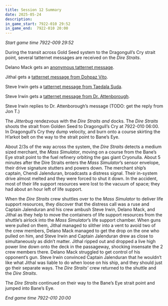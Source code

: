 ```yaml
---
title: Session 12 Summary
date: 2025-05-24
description:
in_game_start: 7922-010 29:52
in_game_end:  7922-010 20:00
---
```


*Start game time 7922-009 29:52*

During the transit across Gold Seed system to the Dragongull’s Cry strait point, several tatternet messages are received on the *Dire Straits*.

Delano Mack gets an [anonymous tatternet message](/sessions/session-12-addenda/anonymous-tatternet-message-for-delano-mack-7922-009-16-45).

Jithal gets a [tatternet message from Dohpaz Vito](/sessions/session-12-addenda/dohpaz-vitos-tatternet-message-for-jithal-7922-009-18-57).

Steve Irwin gets a [tatternet message from Taedala Suda](/sessions/session-12-addenda/taedala-sudas-tatternet-message-for-dr-irwin-7922-009-21-35).

Steve Irwin gets a [tatternet message from Dr. Attenborough](/sessions/session-12-addenda/dr-attenboroughs-tatternet-message-for-dr-irwin-7922-009-22-05).

Steve Irwin replies to Dr. Attenborough’s message (TODO: get the reply from Jon T.)

The *Jitterbug* rendezvous with the *Dire Straits and* docks. The *Dire Straits* shoots the strait from Golden Seed to Dragongull’s Cry at 7922-010 06:00.  In Dragongull’s Cry they dump velocity, and burn onto a course skirting the H’arkot belt on the way to the strait point to Bane’s Eye.

About 2/3s of the way across the system, the *Dire Straits* detects a medium sized merchant, the *Mass Simulator*, moving on a course from the Bane’s Eye strait point to the fuel refinery orbiting the gas giant Cryonulla.  About 5 minutes after the Dire Straits enters the *Mass Simulator*’s sensor envelope, their drive signature stutters and powers down. The merchant ship’s captain, Chendi Jalenduran, broadcasts a distress signal. Their in-system drive almost melted and they were forced to shut it down. In the accident, most of their life support resources were lost to the vacuum of space; they had about an hour left of life support.

When the *Dire Straits* crew shuttles over to the *Mass Simulator* to deliver life support resources, they discover that the distress call was a ruse and Captain Jalenduran and his crew ambush Steve Irwin, Delano Mack, and Jithal as they help to move the containers of life support resources from the shuttle’s airlock into the *Mass Simulator*’s life support chamber. When guns were pulled on them, Jithal managed to slither into a vent to avoid two of the crew members, Delano Mack managed to get the drop on the one who pulled on him, and Steve Irwin and Captain Jalenduran drew as close to simultaneously as didn’t matter. Jithal ripped out and dropped a live high power line down onto the deck in the passageway, shocking insensate the 2 crew members there. Delano Mack struggled to get control of his opponent’s gun. Steve Irwin convinced Captain Jalenduran that he wouldn’t like what Jithal was liable to do when loose on his ship, and they should just go their separate ways. The *Dire Straits’* crew returned to the shuttle and the *Dire Straits*.

The *Dire Straits* continued on their way to the Bane’s Eye strait point and jumped into Bane’s Eye.

*End game time 7922-010 20:00*

